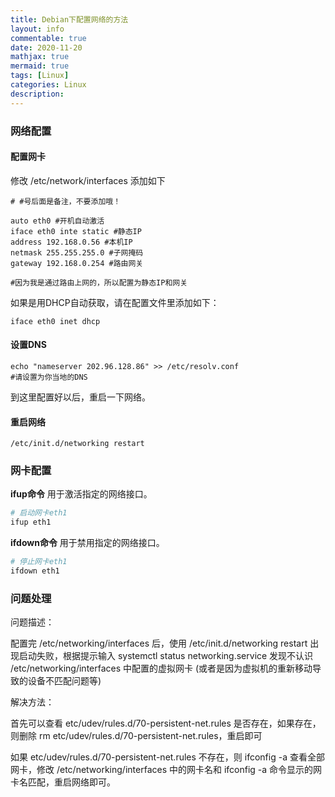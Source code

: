 ```yaml
---
title: Debian下配置网络的方法
layout: info
commentable: true
date: 2020-11-20
mathjax: true
mermaid: true
tags: [Linux]
categories: Linux
description: 
---
```


### 网络配置

#### 配置网卡

修改 /etc/network/interfaces 添加如下

```
# #号后面是备注，不要添加哦！
 
auto eth0 #开机自动激活
iface eth0 inte static #静态IP
address 192.168.0.56 #本机IP
netmask 255.255.255.0 #子网掩码
gateway 192.168.0.254 #路由网关
 
#因为我是通过路由上网的，所以配置为静态IP和网关
```

如果是用DHCP自动获取，请在配置文件里添加如下：

```
iface eth0 inet dhcp
```

#### 设置DNS

```
echo "nameserver 202.96.128.86" >> /etc/resolv.conf
#请设置为你当地的DNS
```

到这里配置好以后，重启一下网络。

#### 重启网络

```
/etc/init.d/networking restart
```

### 网卡配置

**ifup命令** 用于激活指定的网络接口。

```bash
# 启动网卡eth1
ifup eth1
```

**ifdown命令** 用于禁用指定的网络接口。

```bash
# 停止网卡eth1
ifdown eth1
```

### 问题处理

问题描述：

配置完 /etc/networking/interfaces 后，使用 /etc/init.d/networking restart 出现启动失败，根据提示输入 systemctl status networking.service 发现不认识 /etc/networking/interfaces 中配置的虚拟网卡 (或者是因为虚拟机的重新移动导致的设备不匹配问题等)

解决方法：

首先可以查看 etc/udev/rules.d/70-persistent-net.rules 是否存在，如果存在，则删除 rm etc/udev/rules.d/70-persistent-net.rules，重启即可

如果 etc/udev/rules.d/70-persistent-net.rules 不存在，则 ifconfig -a 查看全部网卡，修改 /etc/networking/interfaces 中的网卡名和 ifconfig -a 命令显示的网卡名匹配，重启网络即可。